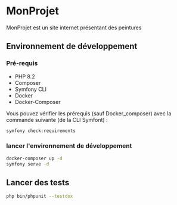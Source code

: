 # MonProjet

MonProjet est un site internet présentant des peintures

## Environnement de développement

### Pré-requis

* PHP 8.2
* Composer
* Symfony CLI
* Docker
* Docker-Composer

Vous pouvez vérifier les prérequis (sauf Docker_composer) avec la commande suivante (de la CLI Symfont) :

```bash
symfony check:requirements
```

### lancer l'environnement de développement

```bash
docker-composer up -d
symfony serve -d
```

## Lancer des tests

```bash
php bin/phpunit --testdox
```
